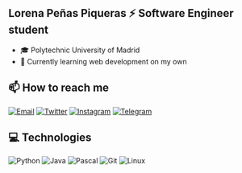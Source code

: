 ## Lorena Peñas Piqueras ⚡ Software Engineer student

- 🎓 Polytechnic University of Madrid
- 🌱 Currently learning web development on my own

## 📫 How to reach me

[![Email](https://img.shields.io/badge/email-EA4335?style=for-the-badge&logo=gmail&logoColor=white)](mailto:lorenappff@gmail.com)
[![Twitter](https://img.shields.io/badge/twitter-1DA1F2?style=for-the-badge&logo=twitter&logoColor=white)](https://twitter.com/looreena_05)
[![Instagram](https://img.shields.io/badge/instagram-E4405F?style=for-the-badge&logo=instagram&logoColor=white)](https://instagram.com/looreena.05)
[![Telegram](https://img.shields.io/badge/telegram-2CA5E0?style=for-the-badge&logo=telegram&logoColor=white)](https://t.me/looreena05)

## 💻 Technologies

![Python](https://img.shields.io/badge/Python-3776AB?style=for-the-badge&logo=python&logoColor=white)
![Java](https://img.shields.io/badge/Java-ED8B00?style=for-the-badge&logo=openjdk&logoColor=white)
![Pascal](https://img.shields.io/badge/Pascal-4477AA?style=for-the-badge&logo=code&logoColor=white)
![Git](https://img.shields.io/badge/Git-F05032?style=for-the-badge&logo=git&logoColor=white)
![Linux](https://img.shields.io/badge/Linux-FCC624?style=for-the-badge&logo=linux&logoColor=black)
